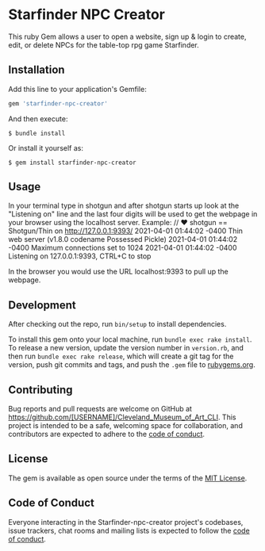 
# Starfinder NPC Creator

This ruby Gem allows a user to open a website, sign up & login to create, edit, or delete NPCs for the table-top rpg game Starfinder.

## Installation

Add this line to your application's Gemfile:

```ruby
gem 'starfinder-npc-creator'
```

And then execute:

    $ bundle install

Or install it yourself as:

    $ gem install starfinder-npc-creator

## Usage

In your terminal type in shotgun and after shotgun starts up look at the "Listening on" line and the last four digits will be used to get the webpage in your browser using the localhost server. 
Example:
// ♥  shotgun
== Shotgun/Thin on http://127.0.0.1:9393/
2021-04-01 01:44:02 -0400 Thin web server (v1.8.0 codename Possessed Pickle)
2021-04-01 01:44:02 -0400 Maximum connections set to 1024
2021-04-01 01:44:02 -0400 Listening on 127.0.0.1:9393, CTRL+C to stop

In the browser you would use the URL localhost:9393 to pull up the webpage.

## Development

After checking out the repo, run `bin/setup` to install dependencies.

To install this gem onto your local machine, run `bundle exec rake install`. To release a new version, update the version number in `version.rb`, and then run `bundle exec rake release`, which will create a git tag for the version, push git commits and tags, and push the `.gem` file to [rubygems.org](https://rubygems.org).

## Contributing

Bug reports and pull requests are welcome on GitHub at https://github.com/[USERNAME]/Cleveland_Museum_of_Art_CLI. This project is intended to be a safe, welcoming space for collaboration, and contributors are expected to adhere to the [code of conduct](https://github.com/[USERNAME]/Cleveland_Museum_of_Art_CLI/blob/master/CODE_OF_CONDUCT.md).


## License

The gem is available as open source under the terms of the [MIT License](https://opensource.org/licenses/MIT).

## Code of Conduct

Everyone interacting in the Starfinder-npc-creator project's codebases, issue trackers, chat rooms and mailing lists is expected to follow the [code of conduct](https://github.com/[USERNAME]/starfinder-npc-creator/blob/master/CODE_OF_CONDUCT.md).
